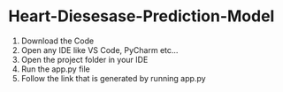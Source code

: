 # Heart-Diesesase-Prediction-Model

1. Download the Code
2. Open any IDE like VS Code, PyCharm etc...
3. Open the project folder in your IDE
4. Run the app.py file
5. Follow the link that is generated by running app.py
